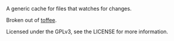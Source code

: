A generic cache for files that watches for changes.

Broken out of [toffee](https://github.com/malgorithms/toffee).

Licensed under the GPLv3, see the LICENSE for more information.
